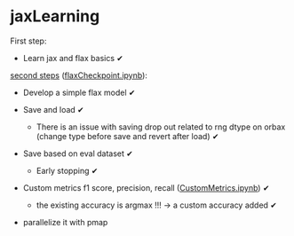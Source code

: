 # jaxLearning
First step:

  - Learn jax and flax basics ✔
  
[second steps](./flax/readme.md) ([flaxCheckpoint.ipynb](./flax/flaxCheckpoint.ipynb)):

  - Develop a simple flax model ✔
  
  - Save and load ✔
  
    * There is an issue with saving drop out related to rng dtype on orbax (change type before save and revert after load)  ✔
  
  - Save based on eval dataset ✔
    * Early stopping ✔
  - Custom metrics f1 score, precision, recall ([CustomMetrics.ipynb](./flax/CustomMetrics.ipynb)) ✔
      * the existing accuracy is argmax !!! -> a custom accuracy added  ✔
    
  - parallelize it with pmap

